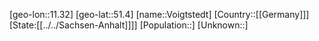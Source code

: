 ﻿---
location: [51.4,11.32]
type: City
tags:
- geo/City


SpocWebEntityId: 35341
isDeleted: false
confidential: public

---
[geo-lon::11.32]
[geo-lat::51.4]
[name::Voigtstedt]
[Country::[[Germany]]]
[State:[[../../Sachsen-Anhalt]]]]
[Population::]
[Unknown::]

